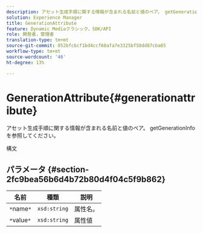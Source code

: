 ```yaml
---
description: アセット生成手順に関する情報が含まれる名前と値のペア。 getGenerationInfoを参照してください。
solution: Experience Manager
title: GenerationAttribute
feature: Dynamic Mediaクラシック，SDK/API
role: 開発者，管理者
translation-type: tm+mt
source-git-commit: 052bfcbcf1bd4ccf60afa7e3325bf58dd07cba85
workflow-type: tm+mt
source-wordcount: '46'
ht-degree: 13%

---
```



# GenerationAttribute{#generationattribute}

アセット生成手順に関する情報が含まれる名前と値のペア。 getGenerationInfoを参照してください。

構文

## パラメータ {#section-2fc9bea56b6d4b72b80d4f04c5f9b862}

| 名前 | 種類 | 説明 |
|---|---|---|
| `*`name`*` | `xsd:string` | 属性名。 |
| `*`value`*` | `xsd:string` | 属性値 |

